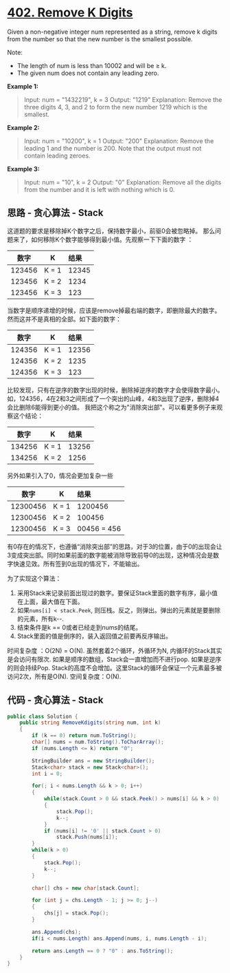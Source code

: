 # [402. Remove K Digits](https://leetcode.com/problems/remove-k-digits/)

Given a non-negative integer num represented as a string, remove k digits from the number so that the new number is the smallest possible.

Note:

* The length of num is less than 10002 and will be ≥ k.
* The given num does not contain any leading zero.

**Example 1:**

> Input: num = "1432219", k = 3
> Output: "1219"
> Explanation: Remove the three digits 4, 3, and 2 to form the new number 1219 which is the smallest.

**Example 2:**

> Input: num = "10200", k = 1
> Output: "200"
> Explanation: Remove the leading 1 and the number is 200. Note that the output must not contain leading zeroes.

**Example 3:**

> Input: num = "10", k = 2
> Output: "0"
> Explanation: Remove all the digits from the number and it is left with nothing which is 0.

## 思路 - 贪心算法 - Stack

这道题的要求是移除掉K个数字之后，保持数字最小，前驱0会被忽略掉。
那么问题来了，如何移除K个数字能够得到最小值。先观察一下下面的数字 ：

|数字|K|结果|
|:-:|:-:|:-|
|123456|K = 1|12345|
|123456|K = 2|1234|
|123456|K = 3|123|

当数字是顺序递增的时候，应该是remove掉最右端的数字，即删除最大的数字。然而这并不是真相的全部。如下面的数字：

|数字|K|结果|
|:-:|:-:|:-|
|124356|K = 1|12356|
|124356|K = 2|1235|
|124356|K = 3|123|

比较发现，只有在逆序的数字出现的时候，删除掉逆序的数字才会使得数字最小。如，124356，4在2和3之间形成了一个突出的山峰，4和3出现了逆序，删除掉4会比删除6能得到更小的值。
我把这个称之为"消除突出部"。可以看更多例子来观察这个结论：

|数字|K|结果|
|:-:|:-:|:-|
|134256|K = 1|13256|
|134256|K = 2|1256|

另外如果引入了0，情况会更加复杂一些

|数字|K|结果|
|:-:|:-:|:-|
|12300456|K = 1|1200456|
|12300456|K = 2|100456|
|12300456|K = 3|00456 = 456|

有0存在的情况下，也遵循“消除突出部”的思路，对于3的位置，由于0的出现会让3变成突出部。同时如果前面的数字能被消除导致前导0的出现，这种情况会是数字快速见效。所有签到0出现的情况下，不能输出。

为了实现这个算法：

1. 采用Stack来记录前面出现过的数字。要保证Stack里面的数字有序，最小值在上面，最大值在下面。
2. 如果`nums[i] < stack.Peek`, 则压栈。反之，则弹出。弹出的元素就是要删除的元素，所有k--.
3. 结束条件是k == 0或者已经走到nums的结尾。
4. Stack里面的值是倒序的，装入返回值之前要再反序输出。

时间复杂度 ：O(2N) = O(N). 虽然套着2个循环，外循环为N, 内循环的Stack其实是会访问有限次. 如果是顺序的数组，Stack会一直增加而不进行pop. 如果是逆序的则会持续Pop. Stack的高度不会增加。这里Stack的循环会保证一个元素最多被访问2次，所有是O(N).
空间复杂度：O(N).

## 代码 - 贪心算法 - Stack

```csharp
public class Solution {
    public string RemoveKdigits(string num, int k)
    {
        if (k == 0) return num.ToString();
        char[] nums = num.ToString().ToCharArray();
        if (nums.Length <= k) return "0";

        StringBuilder ans = new StringBuilder();
        Stack<char> stack = new Stack<char>();
        int i = 0;

        for(; i < nums.Length && k > 0; i++)
        {
            while(stack.Count > 0 && stack.Peek() > nums[i] && k > 0)
            {
                stack.Pop();
                k--;
            }
            if (nums[i] != '0' || stack.Count > 0)
                stack.Push(nums[i]);
        }
        while(k > 0)
        {
            stack.Pop();
            k--;
        }

        char[] chs = new char[stack.Count];

        for (int j = chs.Length - 1; j >= 0; j--)
        {
            chs[j] = stack.Pop();
        }

        ans.Append(chs);
        if(i < nums.Length) ans.Append(nums, i, nums.Length - i);

        return ans.Length == 0 ? "0" : ans.ToString();
    }
}
```
